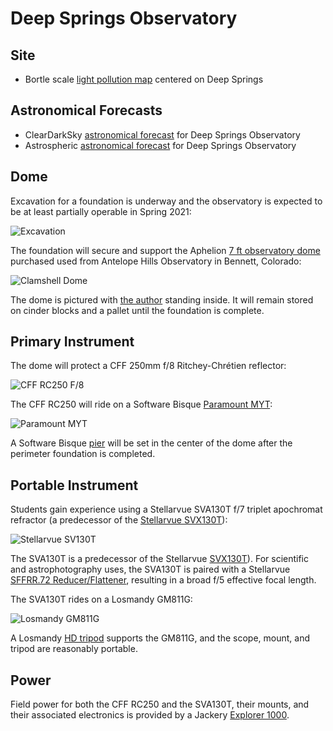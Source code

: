 # Deep Springs Observatory

## Site

* Bortle scale [light pollution map](https://darksitefinder.com/maps/world.html#10/37.3749/-117.9802) centered on Deep Springs

## Astronomical Forecasts

* ClearDarkSky [astronomical forecast](https://www.cleardarksky.com/c/DpSprObCAkey.html?1) for Deep Springs Observatory
* Astrospheric [astronomical forecast](https://www.astrospheric.com/?Latitude=37.3749&Longitude=-117.9802) for Deep Springs Observatory

## Dome

Excavation for a foundation is underway and the observatory is expected to be at least partially operable in Spring 2021:

![Excavation](./photos/ExcavationUnderSmokySkies.jpeg)

The foundation will secure and support the Aphelion [7 ft observatory dome](https://www.apheliondomes.com/products.html) purchased used from Antelope Hills Observatory in Bennett, Colorado:

![Clamshell Dome](./photos/ClamshellDome.jpeg)

The dome is pictured with [the author](../) standing inside. It will remain stored on cinder blocks and a pallet until the foundation is complete.

## Primary Instrument

The dome will protect a CFF 250mm f/8 Ritchey-Chr&eacute;tien reflector:

![CFF RC250 F/8](./photos/250mm-1308-1200x900.jpg)

The CFF RC250 will ride on a Software Bisque [Paramount MYT](https://www.bisque.com/product/paramount-myt-portable-robotic-telescope-mount/):

![Paramount MYT](./photos/ParamountMYT.jpg)

A Software Bisque [pier](https://www.bisque.com/product/mx-pier/) will be set in the center of the dome after the perimeter foundation is completed.

## Portable Instrument

Students gain experience using a Stellarvue SVA130T f/7 triplet apochromat refractor (a predecessor of the [Stellarvue SVX130T](https://www.stellarvue.com/svx130t/)):

![Stellarvue SV130T](./photos/SVA130EDT.png)

The SVA130T is a predecessor of the Stellarvue [SVX130T](https://www.stellarvue.com/svx130t/)). For scientific and astrophotography uses, the SVA130T is paired with a Stellarvue [SFFRR.72 Reducer/Flattener](https://www.cameraconcepts.com/stellarvue-stellarvue-sffr72-130-25-48-reducer-fla.html), resulting in a broad f/5 effective focal length.

The SVA130T rides on a Losmandy GM811G:

![Losmandy GM811G](./photos/GM811G.jpeg)

A Losmandy [HD tripod](http://store.losmandy.com/fhd-ma) supports the GM811G, and the scope, mount, and tripod are reasonably portable.

## Power

Field power for both the CFF RC250 and the SVA130T, their mounts, and their associated electronics is provided by a Jackery [Explorer 1000](https://www.jackery.com/products/explorer-1000-portable-power-station).
